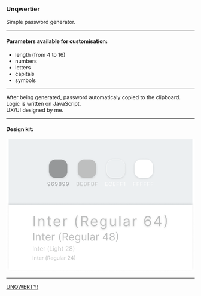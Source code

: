 ### Unqwertier
Simple password generator. 
***
#### Parameters available for customisation: 
* length (from 4 to 16) 
* numbers
* letters
* capitals
* symbols
***
After being generated, password automaticaly copied to the clipboard.   
Logic is written on JavaScript.   
UX/UI designed by me. 
***
#### Design kit:
![Design kit](./src/images/design-kit.png)
***
[UNQWERTY!](https://kvrdv.github.io/unqwertier/)